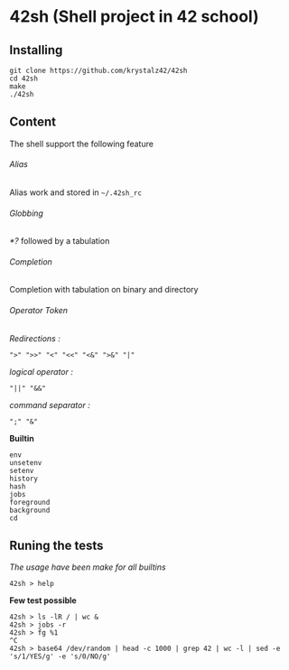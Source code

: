# 42sh (Shell project in 42 school)

## Installing

```
git clone https://github.com/krystalz42/42sh
cd 42sh
make
./42sh
```

## Content

The shell support the following feature

###### Alias

Alias work and stored in `~/.42sh_rc`

###### Globbing

*\*\?* followed by a tabulation

###### Completion

Completion with tabulation on binary and directory

###### Operator Token

*Redirections :*

```
">" ">>" "<" "<<" "<&" ">&" "|"
```

_logical operator :_

```
"||" "&&" 
```
_command separator :_
```
";" "&"
```

**Builtin**

```
env
unsetenv
setenv
history
hash
jobs
foreground
background
cd
```

## Runing the tests


_The usage have been make for all builtins_

```
42sh > help
```

**Few test possible**

```
42sh > ls -lR / | wc &
42sh > jobs -r
42sh > fg %1
^C
42sh > base64 /dev/random | head -c 1000 | grep 42 | wc -l | sed -e 's/1/YES/g' -e 's/0/NO/g'
```
